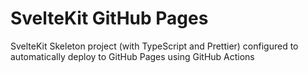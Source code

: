 # SvelteKit GitHub Pages

SvelteKit Skeleton project (with TypeScript and Prettier) configured to automatically deploy to GitHub Pages using GitHub Actions
